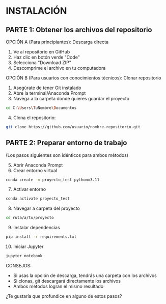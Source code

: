 
# INSTALACIÓN

## PARTE 1: Obtener los archivos del repositorio

OPCIÓN A (Para principiantes): Descarga directa
1. Ve al repositorio en GitHub
2. Haz clic en botón verde "Code"
3. Selecciona "Download ZIP"
4. Descomprime el archivo en tu computadora

OPCIÓN B (Para usuarios con conocimientos técnicos): Clonar repositorio
1. Asegúrate de tener Git instalado
2. Abre la terminal/Anaconda Prompt
3. Navega a la carpeta donde quieres guardar el proyecto
```bash
cd C:\Users\TuNombre\Documentos
```
4. Clona el repositorio:
```bash
git clone https://github.com/usuario/nombre-repositorio.git
```

## PARTE 2: Preparar entorno de trabajo
(Los pasos siguientes son idénticos para ambos métodos)

5. Abrir Anaconda Prompt
6. Crear entorno virtual
```bash
conda create -n proyecto_test python=3.11
```
7. Activar entorno
```bash
conda activate proyecto_test
```
8. Navegar a carpeta del proyecto
```bash
cd ruta/a/tu/proyecto
```
9. Instalar dependencias
```bash
pip install -r requirements.txt
```
10. Iniciar Jupyter
```bash
jupyter notebook
```

CONSEJOS:
- Si usas la opción de descarga, tendrás una carpeta con los archivos
- Si clonas, git descargará directamente los archivos
- Ambos métodos logran el mismo resultado

¿Te gustaría que profundice en alguno de estos pasos?
